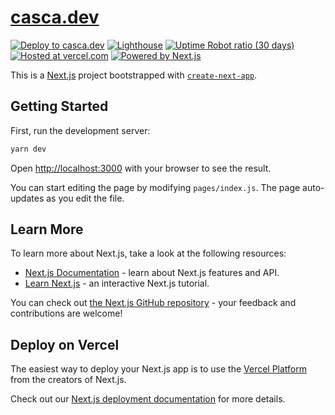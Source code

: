 # [casca.dev](https://casca.dev)

[![Deploy to casca.dev](https://img.shields.io/github/deployments/casca/casca.dev/Production?label=deploy%20to%20casca.dev&logo=dependabot&style=flat-square&labelColor=%232B3137)](https://casca.dev)
[![Lighthouse](https://img.shields.io/badge/dynamic/json?label=lighthouse&query=average&url=https%3A%2F%2Flighthouse-reports-parser.casca.vercel.app%2Fapi%2Ffor-the-badge%3Furl%3Dhttps%3A%2F%2Fraw.githubusercontent.com%2Fcasca%2Flighthouse-reports%2Fmaster%2Fcasca.dev.json&logo=lighthouse&style=flat-square&labelColor=%232B3137)](https://github.com/casca/lighthouse-reports/blob/master/casca.dev.json)
[![Uptime Robot ratio (30 days)](https://img.shields.io/uptimerobot/ratio/m785547332-9c583e72e19f01645fd3c8a7?style=flat-square&labelColor=%232B3137&logo=clockify&logoColor=white)](http://uptimerobot.com)
[![Hosted at vercel.com](https://img.shields.io/badge/hosted%20at-vercel.com-black?logo=vercel&logoColor=lightgray&style=flat-square&labelColor=%232B3137)](https://vercel.com)
[![Powered by Next.js](https://img.shields.io/badge/powered%20by-Next.js-black?logo=Next.js&style=flat-square&labelColor=%232B3137)](https://nextjs.org)

This is a [Next.js](https://nextjs.org/) project bootstrapped with [`create-next-app`](https://github.com/vercel/next.js/tree/canary/packages/create-next-app).

## Getting Started

First, run the development server:

```bash
yarn dev
```

Open [http://localhost:3000](http://localhost:3000) with your browser to see the result.

You can start editing the page by modifying `pages/index.js`. The page auto-updates as you edit the file.

## Learn More

To learn more about Next.js, take a look at the following resources:

- [Next.js Documentation](https://nextjs.org/docs) - learn about Next.js features and API.
- [Learn Next.js](https://nextjs.org/learn) - an interactive Next.js tutorial.

You can check out [the Next.js GitHub repository](https://github.com/vercel/next.js/) - your feedback and contributions are welcome!

## Deploy on Vercel

The easiest way to deploy your Next.js app is to use the [Vercel Platform](https://vercel.com/import?utm_medium=default-template&filter=next.js&utm_source=create-next-app&utm_campaign=create-next-app-readme) from the creators of Next.js.

Check out our [Next.js deployment documentation](https://nextjs.org/docs/deployment) for more details.
